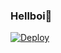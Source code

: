 
### Hellboi👀

[![Deploy](https://www.herokucdn.com/deploy/button.svg)](https://heroku.com/deploy?template=https://github.com/hellboi-atul/dArK_pRiNcE)

